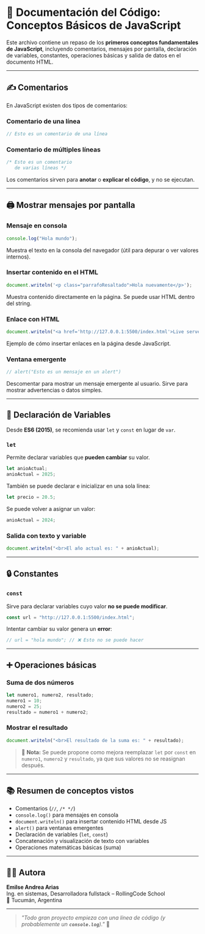 # 🧾 Documentación del Código: Conceptos Básicos de JavaScript

Este archivo contiene un repaso de los **primeros conceptos fundamentales de JavaScript**, incluyendo comentarios, mensajes por pantalla, declaración de variables, constantes, operaciones básicas y salida de datos en el documento HTML.

---

## ✍️ Comentarios

En JavaScript existen dos tipos de comentarios:

### Comentario de una línea

```js
// Esto es un comentario de una línea
```

### Comentario de múltiples líneas

```js
/* Esto es un comentario
   de varias líneas */
```

Los comentarios sirven para **anotar** o **explicar el código**, y no se ejecutan.

---

## 🖨️ Mostrar mensajes por pantalla

### Mensaje en consola

```js
console.log("Hola mundo");
```

Muestra el texto en la consola del navegador (útil para depurar o ver valores internos).

### Insertar contenido en el HTML

```js
document.writeln('<p class="parrafoResaltado">Hola nuevamente</p>');
```

Muestra contenido directamente en la página. Se puede usar HTML dentro del string.

### Enlace con HTML

```js
document.writeln("<a href='http://127.0.0.1:5500/index.html'>Live server</a>");
```

Ejemplo de cómo insertar enlaces en la página desde JavaScript.

### Ventana emergente

```js
// alert("Esto es un mensaje en un alert")
```

Descomentar para mostrar un mensaje emergente al usuario. Sirve para mostrar advertencias o datos simples.

---

## 🧮 Declaración de Variables

Desde **ES6 (2015)**, se recomienda usar `let` y `const` en lugar de `var`.

### `let`

Permite declarar variables que **pueden cambiar** su valor.

```js
let anioActual;
anioActual = 2025;
```

También se puede declarar e inicializar en una sola línea:

```js
let precio = 20.5;
```

Se puede volver a asignar un valor:

```js
anioActual = 2024;
```

### Salida con texto y variable

```js
document.writeln("<br>El año actual es: " + anioActual);
```

---

## 🔒 Constantes

### `const`

Sirve para declarar variables cuyo valor **no se puede modificar**.

```js
const url = "http://127.0.0.1:5500/index.html";
```

Intentar cambiar su valor genera un **error**:

```js
// url = "hola mundo"; // ❌ Esto no se puede hacer
```

---

## ➕ Operaciones básicas

### Suma de dos números

```js
let numero1, numero2, resultado;
numero1 = 10;
numero2 = 25;
resultado = numero1 + numero2;
```

### Mostrar el resultado

```js
document.writeln("<br>El resultado de la suma es: " + resultado);
```

> 📌 **Nota:** Se puede propone como mejora reemplazar `let` por `const` en `numero1`, `numero2` y `resultado`, ya que sus valores no se reasignan después.

---

## 📚 Resumen de conceptos vistos

- Comentarios (`//`, `/* */`)
- `console.log()` para mensajes en consola
- `document.writeln()` para insertar contenido HTML desde JS
- `alert()` para ventanas emergentes
- Declaración de variables (`let`, `const`)
- Concatenación y visualización de texto con variables
- Operaciones matemáticas básicas (suma)

---

## 🙋‍♀️ Autora

**Emilse Andrea Arias**\
Ing. en sistemas, Desarrolladora fullstack – RollingCode School\
📍 Tucumán, Argentina

---

> *"Todo gran proyecto empieza con una línea de código (y probablemente un **`console.log`**)."* 🚀

